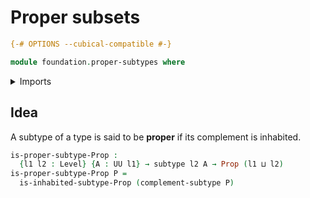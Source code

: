 # Proper subsets

```agda
{-# OPTIONS --cubical-compatible #-}

module foundation.proper-subtypes where
```

<details><summary>Imports</summary>

```agda
open import foundation.complements-subtypes
open import foundation.inhabited-subtypes
open import foundation.universe-levels

open import foundation-core.propositions
open import foundation-core.subtypes
```

</details>

## Idea

A subtype of a type is said to be **proper** if its complement is inhabited.

```agda
is-proper-subtype-Prop :
  {l1 l2 : Level} {A : UU l1} → subtype l2 A → Prop (l1 ⊔ l2)
is-proper-subtype-Prop P =
  is-inhabited-subtype-Prop (complement-subtype P)
```

